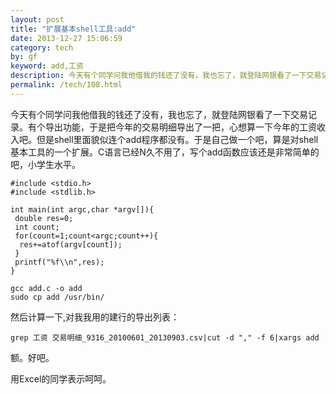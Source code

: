 ```yaml
---
layout: post
title: "扩展基本shell工具:add"
date: 2013-12-27 15:06:59
category: tech
by: gf
keyword: add,工资
description: 今天有个同学问我他借我的钱还了没有，我也忘了，就登陆网银看了一下交易记录。有个导出功能，于是把今年的交易明细导出了一把，心想算一下今年的工资收入吧。但是shell里面貌似连
permalink: /tech/108.html
---
```

今天有个同学问我他借我的钱还了没有，我也忘了，就登陆网银看了一下交易记录。有个导出功能，于是把今年的交易明细导出了一把，心想算一下今年的工资收入吧。但是shell里面貌似连个add程序都没有。于是自己做一个吧，算是对shell基本工具的一个扩展。C语言已经N久不用了，写个add函数应该还是非常简单的吧，小学生水平。

    #include <stdio.h>
    #include <stdlib.h>
    
    int main(int argc,char *argv[]){
     double res=0;
     int count;
     for(count=1;count<argc;count++){
      res+=atof(argv[count]);
     }
     printf("%f\\n",res);
    }

    gcc add.c -o add
    sudo cp add /usr/bin/

然后计算一下,对我我用的建行的导出列表：

    grep 工资 交易明细_9316_20100601_20130903.csv|cut -d "," -f 6|xargs add

额。好吧。

用Excel的同学表示呵呵。
